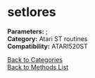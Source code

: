 # setlores

**Parameters:** ;  
**Category:** Atari ST routines  
**Compatibility:** ATARI520ST  


[Back to Categories](../categories/atari_st_routines.md)  
[Back to Methods List](../../SUMMARY.md)
